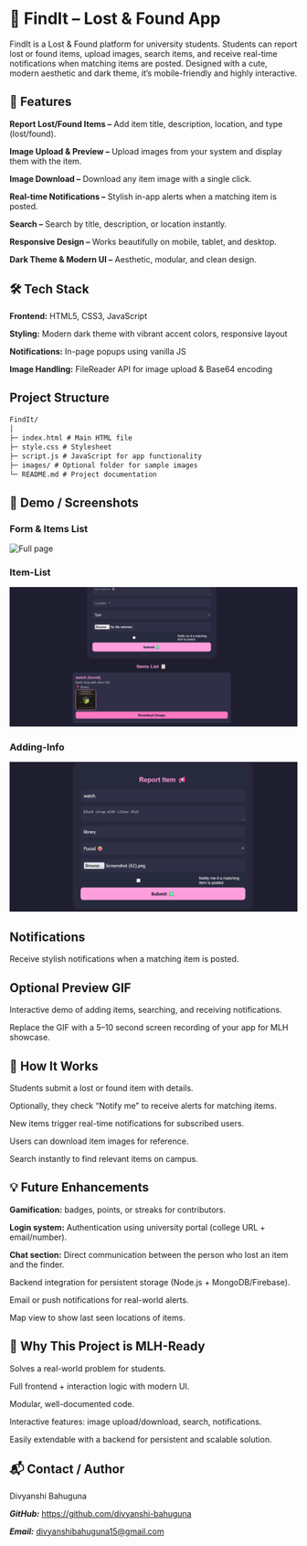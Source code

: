 # 👜 **FindIt – Lost & Found App**

FindIt is a Lost & Found platform for university students. Students can report lost or found items, upload images, search items, and receive real-time notifications when matching items are posted. Designed with a cute, modern aesthetic and dark theme, it’s mobile-friendly and highly interactive.

## 🌟 Features

**Report Lost/Found Items –** Add item title, description, location, and type (lost/found).

**Image Upload & Preview –** Upload images from your system and display them with the item.

**Image Download –** Download any item image with a single click.

**Real-time Notifications –** Stylish in-app alerts when a matching item is posted.

**Search –** Search by title, description, or location instantly.

**Responsive Design –** Works beautifully on mobile, tablet, and desktop.

**Dark Theme & Modern UI –** Aesthetic, modular, and clean design.

## 🛠️ Tech Stack

**Frontend:** HTML5, CSS3, JavaScript

**Styling:** Modern dark theme with vibrant accent colors, responsive layout

**Notifications:** In-page popups using vanilla JS

**Image Handling:** FileReader API for image upload & Base64 encoding

## Project Structure
```
FindIt/
│
├─ index.html # Main HTML file
├─ style.css # Stylesheet
├─ script.js # JavaScript for app functionality
├─ images/ # Optional folder for sample images
└─ README.md # Project documentation
```

## 🎨 Demo / Screenshots  

### Form & Items List  
![Full page](./images/full-view.png.png)  

### Item-List
![Item-List](./images/item-list.png.png)  

### Adding-Info
![Adding-infot](./images/adding-info.png.png)  


## Notifications

Receive stylish notifications when a matching item is posted.

## Optional Preview GIF

Interactive demo of adding items, searching, and receiving notifications.

Replace the GIF with a 5–10 second screen recording of your app for MLH showcase.

## 🤝 How It Works

Students submit a lost or found item with details.

Optionally, they check “Notify me” to receive alerts for matching items.

New items trigger real-time notifications for subscribed users.

Users can download item images for reference.

Search instantly to find relevant items on campus.

## 💡 Future Enhancements

**Gamification:** badges, points, or streaks for contributors.

**Login system:** Authentication using university portal (college URL + email/number).

**Chat section:** Direct communication between the person who lost an item and the finder.

Backend integration for persistent storage (Node.js + MongoDB/Firebase).

Email or push notifications for real-world alerts.

Map view to show last seen locations of items.

## 📌 Why This Project is MLH-Ready

Solves a real-world problem for students.

Full frontend + interaction logic with modern UI.

Modular, well-documented code.

Interactive features: image upload/download, search, notifications.

Easily extendable with a backend for persistent and scalable solution.

## 📬 Contact / Author

Divyanshi Bahuguna

***GitHub:*** https://github.com/divyanshi-bahuguna

***Email:*** divyanshibahuguna15@gmail.com
